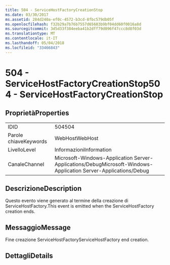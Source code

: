 ```yaml
---
title: 504 - ServiceHostFactoryCreationStop
ms.date: 03/30/2017
ms.assetid: 284d240a-ef0c-4572-b3cd-8fbc579db05f
ms.openlocfilehash: f32b29a7b76b7557d65603b9bf04dd60f0016a8d
ms.sourcegitcommit: 3d5d33f384eeba41b2dff79d096f47ccc8d8f03d
ms.translationtype: MT
ms.contentlocale: it-IT
ms.lasthandoff: 05/04/2018
ms.locfileid: "33466843"
---
```

# <a name="504---servicehostfactorycreationstop"></a><span data-ttu-id="8bc20-102">504 - ServiceHostFactoryCreationStop</span><span class="sxs-lookup"><span data-stu-id="8bc20-102">504 - ServiceHostFactoryCreationStop</span></span>
## <a name="properties"></a><span data-ttu-id="8bc20-103">Proprietà</span><span class="sxs-lookup"><span data-stu-id="8bc20-103">Properties</span></span>  
  
|||  
|-|-|  
|<span data-ttu-id="8bc20-104">ID</span><span class="sxs-lookup"><span data-stu-id="8bc20-104">ID</span></span>|<span data-ttu-id="8bc20-105">504</span><span class="sxs-lookup"><span data-stu-id="8bc20-105">504</span></span>|  
|<span data-ttu-id="8bc20-106">Parole chiave</span><span class="sxs-lookup"><span data-stu-id="8bc20-106">Keywords</span></span>|<span data-ttu-id="8bc20-107">WebHost</span><span class="sxs-lookup"><span data-stu-id="8bc20-107">WebHost</span></span>|  
|<span data-ttu-id="8bc20-108">Livello</span><span class="sxs-lookup"><span data-stu-id="8bc20-108">Level</span></span>|<span data-ttu-id="8bc20-109">Informazioni</span><span class="sxs-lookup"><span data-stu-id="8bc20-109">Information</span></span>|  
|<span data-ttu-id="8bc20-110">Canale</span><span class="sxs-lookup"><span data-stu-id="8bc20-110">Channel</span></span>|<span data-ttu-id="8bc20-111">Microsoft-Windows-Application Server-Applications/Debug</span><span class="sxs-lookup"><span data-stu-id="8bc20-111">Microsoft-Windows-Application Server-Applications/Debug</span></span>|  
  
## <a name="description"></a><span data-ttu-id="8bc20-112">Descrizione</span><span class="sxs-lookup"><span data-stu-id="8bc20-112">Description</span></span>  
 <span data-ttu-id="8bc20-113">Questo evento viene generato al termine della creazione di ServiceHostFactory.</span><span class="sxs-lookup"><span data-stu-id="8bc20-113">This event is emitted when the ServiceHostFactory creation ends.</span></span>  
  
## <a name="message"></a><span data-ttu-id="8bc20-114">Messaggio</span><span class="sxs-lookup"><span data-stu-id="8bc20-114">Message</span></span>  
 <span data-ttu-id="8bc20-115">Fine creazione ServiceHostFactory</span><span class="sxs-lookup"><span data-stu-id="8bc20-115">ServiceHostFactory end creation.</span></span>  
  
## <a name="details"></a><span data-ttu-id="8bc20-116">Dettagli</span><span class="sxs-lookup"><span data-stu-id="8bc20-116">Details</span></span>
